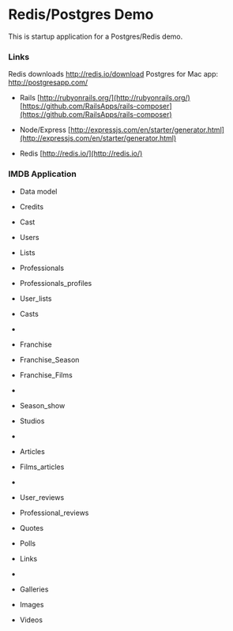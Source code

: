 # Redis/Postgres Demo

This is startup application for a Postgres/Redis demo. 

### Links

Redis downloads http://redis.io/download
Postgres for Mac app: http://postgresapp.com/

- Rails
[http://rubyonrails.org/](http://rubyonrails.org/)
[https://github.com/RailsApps/rails-composer](https://github.com/RailsApps/rails-composer)

- Node/Express
[http://expressjs.com/en/starter/generator.html](http://expressjs.com/en/starter/generator.html)

- Redis
[http://redis.io/](http://redis.io/)


### IMDB Application

- Data model

- Credits
- Cast

- Users
- Lists
- Professionals
- Professionals_profiles
- User_lists
- Casts
-
- Franchise
- Franchise_Season
- Franchise_Films
-
- Season_show
- Studios
-
- Articles
- Films_articles
-
- User_reviews
- Professional_reviews
- Quotes
- Polls
- Links
-
- Galleries
- Images
- Videos

